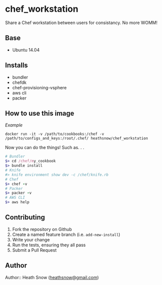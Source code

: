 chef_workstation
================

Share a Chef workstation between users for consistancy.  No more WOMM!

Base
----
* Ubuntu 14.04

Installs
--------
* bundler
* chefdk
* chef-provisioning-vsphere
* aws cli
* packer

How to use this image
---------------------

*Example*

```
docker run -it -v /path/to/cookbooks:/chef -v /path/to/configs_and_keys:/root/.chef/ heathsnow/chef_workstation
```

Now you can do the things!  Such as. . .
```ruby
# Bundler
$> cd /chef/my_cookbook
$> bundle install
# Knife
#> knife environment show dev -c /chef/knife.rb
# Chef
$> chef -v
# Packer
$> packer -v
# AWS CLI
$> aws help
```

Contributing
------------

1. Fork the repository on Github
2. Create a named feature branch (i.e. `add-new-install`)
3. Write your change
5. Run the tests, ensuring they all pass
6. Submit a Pull Request

## Author

Author:: Heath Snow (heathsnow@gmail.com)


